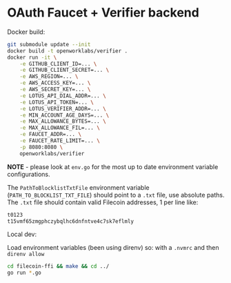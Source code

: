 # OAuth Faucet + Verifier backend

Docker build:

```sh
git submodule update --init
docker build -t openworklabs/verifier .
docker run -it \
    -e GITHUB_CLIENT_ID=... \
    -e GITHUB_CLIENT_SECRET=... \
    -e AWS_REGION=... \
    -e AWS_ACCESS_KEY=... \
    -e AWS_SECRET_KEY=... \
    -e LOTUS_API_DIAL_ADDR=... \
    -e LOTUS_API_TOKEN=... \
    -e LOTUS_VERIFIER_ADDR=... \
    -e MIN_ACCOUNT_AGE_DAYS=... \
    -e MAX_ALLOWANCE_BYTES=... \
    -e MAX_ALLOWANCE_FIL=... \
    -e FAUCET_ADDR=... \
    -e FAUCET_RATE_LIMIT=... \
    -p 8080:8080 \
    openworklabs/verifier
```

**NOTE** - please look at `env.go` for the most up to date environment variable configurations.

The `PathToBlocklistTxtFile` environment variable (`PATH_TO_BLOCKLIST_TXT_FILE`) should point to a `.txt` file, use absolute paths. The `.txt` file should contain valid Filecoin addresses, 1 per line like:

```txt
t0123
t15vmf65zmgphczybqlhc6dnfntve4c7sk7eflmly
```

Local dev:

Load environment variables (been using direnv) so: with a `.nvmrc` and then `direnv allow`

```bash
cd filecoin-ffi && make && cd ../
go run *.go
```
